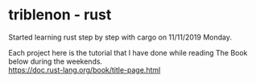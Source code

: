 # triblenon - rust
Started learning rust step by step with cargo on 11/11/2019 Monday.   
         
Each project here is the tutorial that I have done while reading The Book below during the weekends.      
https://doc.rust-lang.org/book/title-page.html
